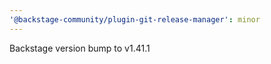 ```yaml
---
'@backstage-community/plugin-git-release-manager': minor
---
```


Backstage version bump to v1.41.1
